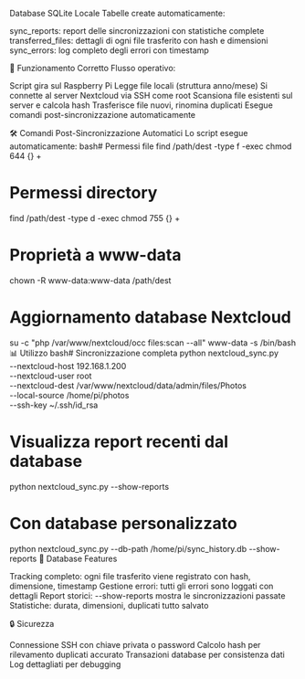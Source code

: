 Database SQLite Locale
Tabelle create automaticamente:

sync_reports: report delle sincronizzazioni con statistiche complete
transferred_files: dettagli di ogni file trasferito con hash e dimensioni
sync_errors: log completo degli errori con timestamp

🔄 Funzionamento Corretto
Flusso operativo:

Script gira sul Raspberry Pi
Legge file locali (struttura anno/mese)
Si connette al server Nextcloud via SSH come root
Scansiona file esistenti sul server e calcola hash
Trasferisce file nuovi, rinomina duplicati
Esegue comandi post-sincronizzazione automaticamente

🛠️ Comandi Post-Sincronizzazione Automatici
Lo script esegue automaticamente:
bash# Permessi file
find /path/dest -type f -exec chmod 644 {} +
# Permessi directory
find /path/dest -type d -exec chmod 755 {} +
# Proprietà a www-data
chown -R www-data:www-data /path/dest
# Aggiornamento database Nextcloud
su -c "php /var/www/nextcloud/occ files:scan --all" www-data -s /bin/bash
📊 Utilizzo
bash# Sincronizzazione completa
python nextcloud_sync.py \
  --nextcloud-host 192.168.1.200 \
  --nextcloud-user root \
  --nextcloud-dest /var/www/nextcloud/data/admin/files/Photos \
  --local-source /home/pi/photos \
  --ssh-key ~/.ssh/id_rsa

# Visualizza report recenti dal database
python nextcloud_sync.py --show-reports

# Con database personalizzato
python nextcloud_sync.py --db-path /home/pi/sync_history.db --show-reports
💾 Database Features

Tracking completo: ogni file trasferito viene registrato con hash, dimensione, timestamp
Gestione errori: tutti gli errori sono loggati con dettagli
Report storici: --show-reports mostra le sincronizzazioni passate
Statistiche: durata, dimensioni, duplicati tutto salvato

🔒 Sicurezza

Connessione SSH con chiave privata o password
Calcolo hash per rilevamento duplicati accurato
Transazioni database per consistenza dati
Log dettagliati per debugging